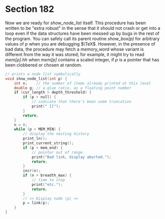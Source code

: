 # Section 182

Now we are ready for *show_node_list* itself.
This procedure has been written to be "extra robust" in the sense that it should not crash or get into a loop even if the data structures have been messed up by bugs in the rest of the program.
You can safely call its parent routine *show_box(p)* for arbitrary values of *p* when you are debugging $\TeX$.
However, in the presence of bad data, the procedure may fetch a *memory_word* whose variant is different from the way it was stored;
for example, it might try to read *mem[p].hh* when *mem[p]* contains a scaled integer, if *p* is a pointer that has been clobbered or chosen at random.

```c io/display_boxes.c
// prints a node list symbolically
void show_node_list(int p) {
    int n;    // the number of items already printed at this level
    double g; // a glue ratio, as a floating point number
    if (cur_length > depth_threshold) {
        if (p > null) {
            // indicate that there's been some truncation
            print(" []");
        }
        return;
    }
    n = 0;
    while (p > MEM_MIN) {
        // display the nesting history
        print_ln();
        print_current_string();
        if (p > mem_end) {
            // pointer out of range
            print("Bad link, display aborted.");
            return;
        }
        incr(n);
        if (n > breadth_max) {
            // time to stop
            print("etc.");
            return;
        }
        // << Display node |p| >>
        p = link(p);
    }
}
```
